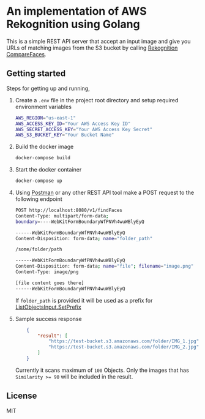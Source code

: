 # An implementation of AWS Rekognition using Golang

This is a simple REST API server that accept an input image and give you URLs of matching images from the S3 bucket by calling [Rekognition CompareFaces](https://docs.aws.amazon.com/sdk-for-go/api/service/rekognition/#Rekognition.CompareFaces).

## Getting started

Steps for getting up and running,

1. Create a `.env` file in the project root directory and setup required environment variables

    ```sh
    AWS_REGION="us-east-1"
    AWS_ACCESS_KEY_ID="Your AWS Access Key ID"
    AWS_SECRET_ACCESS_KEY="Your AWS Access Key Secret"
    AWS_S3_BUCKET_KEY="Your Bucket Name"
    ```

2. Build the docker image

    ```sh
    docker-compose build
    ```

3. Start the docker container

    ```sh
    docker-compose up
    ```
    
4. Using [Postman](https://www.getpostman.com/) or any other REST API tool make a POST request to the following endpoint

    ```sh
    POST http://localhost:8080/v1/findFaces
    Content-Type: multipart/form-data;
    boundary=----WebKitFormBoundaryWfPNVh4wuWBlyEyQ
    
    ------WebKitFormBoundaryWfPNVh4wuWBlyEyQ
    Content-Disposition: form-data; name="folder_path"
    
    /some/folder/path
    
    ------WebKitFormBoundaryWfPNVh4wuWBlyEyQ
    Content-Disposition: form-data; name="file"; filename="image.png"
    Content-Type: image/png
    
    [file content goes there]
    ------WebKitFormBoundaryWfPNVh4wuWBlyEyQ
    ```

    If `folder_path` is provided it will be used as a prefix for [ListObjectsInput.SetPrefix](https://docs.aws.amazon.com/sdk-for-go/api/service/s3/#ListObjectsInput.SetPrefix)
    
5. Sample success response 
    ```json
        {
            "result": [
                "https://test-bucket.s3.amazonaws.com/folder/IMG_1.jpg",
                "https://test-bucket.s3.amazonaws.com/folder/IMG_2.jpg"
            ]
        }
    ```
    
    Currently it scans maximum of `100` Objects.
    Only the images that has `Similarity >= 90` will be included in the result.

License
----

MIT
